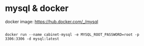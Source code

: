 # mysql & docker

docker image: https://hub.docker.com/_/mysql

```shell

docker run --name cabinet-mysql -e MYSQL_ROOT_PASSWORD=root -p 3306:3306 -d mysql:latest

```